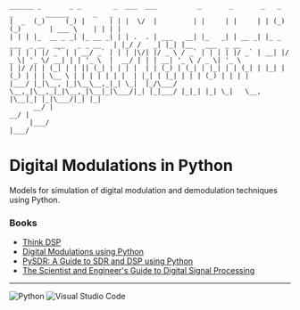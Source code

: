 
    ______ _       _ _        _  ___  ___          _       _       _   _                   _        ______      _   _                 
    |  _  (_)     (_) |      | | |  \/  |         | |     | |     | | (_)                 (_)       | ___ \    | | | |                
    | | | |_  __ _ _| |_ __ _| | | .  . | ___   __| |_   _| | __ _| |_ _  ___  _ __  ___   _ _ __   | |_/ /   _| |_| |__   ___  _ __  
    | | | | |/ _` | | __/ _` | | | |\/| |/ _ \ / _` | | | | |/ _` | __| |/ _ \| '_ \/ __| | | '_ \  |  __/ | | | __| '_ \ / _ \| '_ \ 
    | |/ /| | (_| | | || (_| | | | |  | | (_) | (_| | |_| | | (_| | |_| | (_) | | | \__ \ | | | | | | |  | |_| | |_| | | | (_) | | | |
    |___/ |_|\__, |_|\__\__,_|_| \_|  |_/\___/ \__,_|\__,_|_|\__,_|\__|_|\___/|_| |_|___/ |_|_| |_| \_|   \__, |\__|_| |_|\___/|_| |_|
          __/ |                                                                                        __/ |                      
         |___/                                                                                        |___/                       


# Digital Modulations in Python

Models for simulation of digital modulation and demodulation techniques using Python.

### Books 

- [Think DSP](https://greenteapress.com/wp/think-dsp/)
- [Digital Modulations using Python](https://www.amazon.com/Digital-Modulations-using-Python-Black/dp/1712342746)
- [PySDR: A Guide to SDR and DSP using Python](https://pysdr.org/)
- [The Scientist and Engineer's Guide to Digital Signal Processing](https://www.dspguide.com/)
  
--- 
![Python](https://img.shields.io/badge/python-3670A0?style=for-the-badge&logo=python&logoColor=ffdd54)
![Visual Studio Code](https://img.shields.io/badge/Visual%20Studio%20Code-0078d7.svg?style=for-the-badge&logo=visual-studio-code&logoColor=white)


